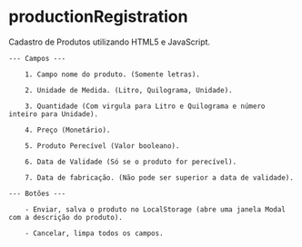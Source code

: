 # productionRegistration
Cadastro de Produtos utilizando HTML5 e JavaScript. 

    --- Campos ---

        1. Campo nome do produto. (Somente letras).

        2. Unidade de Medida. (Litro, Quilograma, Unidade).

        3. Quantidade (Com virgula para Litro e Quilograma e número inteiro para Unidade).

        4. Preço (Monetário).

        5. Produto Perecível (Valor booleano).

        6. Data de Validade (Só se o produto for perecível).

        7. Data de fabricação. (Não pode ser superior a data de validade).

    --- Botões --- 

        - Enviar, salva o produto no LocalStorage (abre uma janela Modal com a descrição do produto).

        - Cancelar, limpa todos os campos. 
